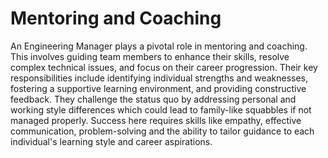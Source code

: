# Mentoring and Coaching

An Engineering Manager plays a pivotal role in mentoring and coaching. This involves guiding team members to enhance their skills, resolve complex technical issues, and focus on their career progression. Their key responsibilities include identifying individual strengths and weaknesses, fostering a supportive learning environment, and providing constructive feedback. They challenge the status quo by addressing personal and working style differences which could lead to family-like squabbles if not managed properly. Success here requires skills like empathy, effective communication, problem-solving and the ability to tailor guidance to each individual's learning style and career aspirations.